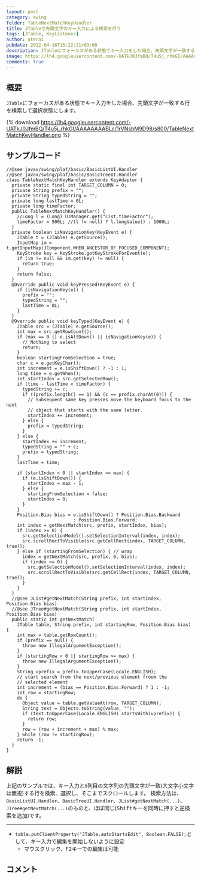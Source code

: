 ```yaml
---
layout: post
category: swing
folder: TableNextMatchKeyHandler
title: JTableで先頭文字のキー入力による検索を行う
tags: [JTable, KeyListener]
author: aterai
pubdate: 2012-04-16T15:22:21+09:00
description: JTableにフォーカスがある状態でキー入力をした場合、先頭文字が一致する行を検索して選択状態にします。
image: https://lh4.googleusercontent.com/-UATkJ0JfmBQ/T4u5j_rhkGI/AAAAAAAABLc/1rVNsbM9D98/s800/TableNextMatchKeyHandler.png
comments: true
---
```

## 概要
`JTable`にフォーカスがある状態でキー入力をした場合、先頭文字が一致する行を検索して選択状態にします。

{% download https://lh4.googleusercontent.com/-UATkJ0JfmBQ/T4u5j_rhkGI/AAAAAAAABLc/1rVNsbM9D98/s800/TableNextMatchKeyHandler.png %}

## サンプルコード
<pre class="prettyprint"><code>//@see javax/swing/plaf/basic/BasicListUI.Handler
//@see javax/swing/plaf/basic/BasicTreeUI.Handler
class TableNextMatchKeyHandler extends KeyAdapter {
  private static final int TARGET_COLUMN = 0;
  private String prefix = "";
  private String typedString = "";
  private long lastTime = 0L;
  private long timeFactor;
  public TableNextMatchKeyHandler() {
    //Long l = (Long) UIManager.get("List.timeFactor");
    timeFactor = 500L; //(l != null) ? l.longValue() : 1000L;
  }
  private boolean isNavigationKey(KeyEvent e) {
    JTable t = (JTable) e.getSource();
    InputMap im = t.getInputMap(JComponent.WHEN_ANCESTOR_OF_FOCUSED_COMPONENT);
    KeyStroke key = KeyStroke.getKeyStrokeForEvent(e);
    if (im != null &amp;&amp; im.get(key) != null) {
      return true;
    }
    return false;
  }
  @Override public void keyPressed(KeyEvent e) {
    if (isNavigationKey(e)) {
      prefix = "";
      typedString = "";
      lastTime = 0L;
    }
  }
  @Override public void keyTyped(KeyEvent e) {
    JTable src = (JTable) e.getSource();
    int max = src.getRowCount();
    if (max == 0 || e.isAltDown() || isNavigationKey(e)) {
      // Nothing to select
      return;
    }
    boolean startingFromSelection = true;
    char c = e.getKeyChar();
    int increment = e.isShiftDown() ? -1 : 1;
    long time = e.getWhen();
    int startIndex = src.getSelectedRow();
    if (time - lastTime &lt; timeFactor) {
      typedString += c;
      if ((prefix.length() == 1) &amp;&amp; (c == prefix.charAt(0))) {
        // Subsequent same key presses move the keyboard focus to the next
        // object that starts with the same letter.
        startIndex += increment;
      } else {
        prefix = typedString;
      }
    } else {
      startIndex += increment;
      typedString = "" + c;
      prefix = typedString;
    }
    lastTime = time;

    if (startIndex &lt; 0 || startIndex &gt;= max) {
      if (e.isShiftDown()) {
        startIndex = max - 1;
      } else {
        startingFromSelection = false;
        startIndex = 0;
      }
    }
    Position.Bias bias = e.isShiftDown() ? Position.Bias.Backward
                         : Position.Bias.Forward;
    int index = getNextMatch(src, prefix, startIndex, bias);
    if (index &gt;= 0) {
      src.getSelectionModel().setSelectionInterval(index, index);
      src.scrollRectToVisible(src.getCellRect(index, TARGET_COLUMN, true));
    } else if (startingFromSelection) { // wrap
      index = getNextMatch(src, prefix, 0, bias);
      if (index &gt;= 0) {
        src.getSelectionModel().setSelectionInterval(index, index);
        src.scrollRectToVisible(src.getCellRect(index, TARGET_COLUMN, true));
      }
    }
  }
  //@see JList#getNextMatch(String prefix, int startIndex, Position.Bias bias)
  //@see JTree#getNextMatch(String prefix, int startIndex, Position.Bias bias)
  public static int getNextMatch(
    JTable table, String prefix, int startingRow, Position.Bias bias) {
    int max = table.getRowCount();
    if (prefix == null) {
      throw new IllegalArgumentException();
    }
    if (startingRow &lt; 0 || startingRow &gt;= max) {
      throw new IllegalArgumentException();
    }
    String uprefix = prefix.toUpperCase(Locale.ENGLISH);
    // start search from the next/previous element froom the
    // selected element
    int increment = (bias == Position.Bias.Forward) ? 1 : -1;
    int row = startingRow;
    do {
      Object value = table.getValueAt(row, TARGET_COLUMN);
      String text = Objects.toString(value, "");
      if (text.toUpperCase(Locale.ENGLISH).startsWith(uprefix)) {
        return row;
      }
      row = (row + increment + max) % max;
    } while (row != startingRow);
    return -1;
  }
}
</code></pre>

## 解説
上記のサンプルでは、キー入力と`0`列目の文字列の先頭文字が一致(大文字小文字は無視)する行を検索、選択し、そこまでスクロールします。
検索方法は、`BasicListUI.Handler`、`BasicTreeUI.Handler`、`JList#getNextMatch(...)`、`JTree#getNextMatch(...)`のものと、ほぼ同じ(<kbd>Shift</kbd>キーを同時に押すと逆検索を追加)です。

- - - -
- `table.putClientProperty("JTable.autoStartsEdit", Boolean.FALSE);`として、キー入力で編集を開始しないように設定
    - マウスクリック、<kbd>F2</kbd>キーでの編集は可能

<!-- dummy comment line for breaking list -->

## コメント
